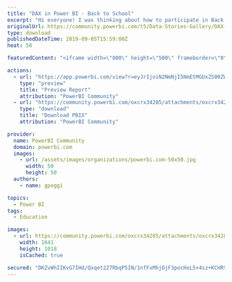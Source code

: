 ```yaml
---
title: "DAX in Power BI - Back to School"
excerpt: "Hi everyone! I was thinking about how to participate in Back to school contest last week and I said what do I like? and how it can be useful for"
originalUrl: https://community.powerbi.com/t5/Data-Stories-Gallery/DAX-in-Power-BI-Back-to-School/m-p/785063
type: download
publishedDateTime: 2019-09-05T15:59:00Z
heat: 58

featuredContent: "<iframe width=\"800\" height=\"500\" frameborder=\"0\" src=\"https://app.powerbi.com/view?r=eyJrIjoiN2NmNjI5NmEtMGUxZS00ZWRiLTlhZDgtMjU4NmFmNzkxMjI4IiwidCI6ImNhMWQwOGIwLTk1NDMtNGJkOS04NzE4LTQyYmVjZGRjNzc4NiIsImMiOjR9\"></iframe>"

actions:
  - url: "https://app.powerbi.com/view?r=eyJrIjoiN2NmNjI5NmEtMGUxZS00ZWRiLTlhZDgtMjU4NmFmNzkxMjI4IiwidCI6ImNhMWQwOGIwLTk1NDMtNGJkOS04NzE4LTQyYmVjZGRjNzc4NiIsImMiOjR9"
    type: "preview"
    title: "Preview Report"
    attribution: "PowerBI Community"
  - url: "https://community.powerbi.com/oxcrx34285/attachments/oxcrx34285/DataStoriesGallery/2931/2/DAX_In_Power_BI.pbix"
    type: "download"
    title: "Download PBIX"
    attribution: "PowerBI Community"

provider:
  name: PowerBI Community
  domain: powerbi.com
  images:
    - url: /assets/images/organizations/powerbi.com-50x50.jpg
      width: 50
      height: 50
  authors:
    - name: gpoggi

topics:
  - Power BI
tags:
  - Education

images:
  - url: https://community.powerbi.com/oxcrx34285/attachments/oxcrx34285/DataStoriesGallery/2931/3/Thumbnail%20Dax%20In%20Power%20BI_2.png
    width: 1641
    height: 1018
    isCached: true

secured: "DKZvWhIIKvG7IHd/Qxqet2Z7RbqP5IN/1nfFxMhjOjF3pocHxL5+4sz+KCHRSkMixrePSBzAK53OoyosWuIlj+AjNbShnIDRox+86HGnS1tI4SBcUz+bBlRnNrN746AabvPTSiAPXK0X9ifMYa6tiyJK5hMRcurokHpEf9W+bQUkMdD2tDGn4GyHuytnjn16L26gsQ5tQzjT/FuH8XpCyaktHFnMyQvL4TRfo3IYurAnViw5fmsopRadfvqAljUFv5wijMy9v7RdqG6oMWaQDiOmcei+GXjLBUIwS/nM8d0/xdNBBAKmZfQZGpbAstIGUx4VsKXSX4cc6AMFiqPii4x3y9B+ol+taySo2ftwp52lEB33wz03TpRrj509PqXnT39O9xr7+pxyIQQSPnsz4A==;IqLTlu8A/ZuwemWq3xcXKQ=="
---
```



